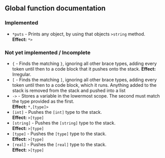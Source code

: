 ## Global function documentation

### Implemented

* `*puts` - Prints any object, by using that objects `>string` method.  
  **Effect:** `*>`

### Not yet implemented / Incomplete

* `{` - Finds the matching `}`, ignoring all other brace types, adding every
  token until then to a code block that it pushes onto the stack.
  **Effect:** Irregular.
* `[` - Finds the matching `]`, ignoring all other brace types, adding every
  token until then to a code block, which it runs. Anything added to the stack
  is removed from the stack and pushed into a list
* `->` - Stores a variable in the lowermost scope. The second must match the
  type provided as the first.  
  **Effect:** `*,[type]>`
* `[int]` - Pushes the `[int]` type to the stack.  
  **Effect:** `>[type]`
* `[string]` - Pushes the `[string]` type to the stack.  
  **Effect:** `>[type]`
* `[type]` - Pushes the `[type]` type to the stack.  
  **Effect:** `>[type]`
* `[real]` - Pushes the `[real]` type to the stack.  
  **Effect:** `>[type]`
